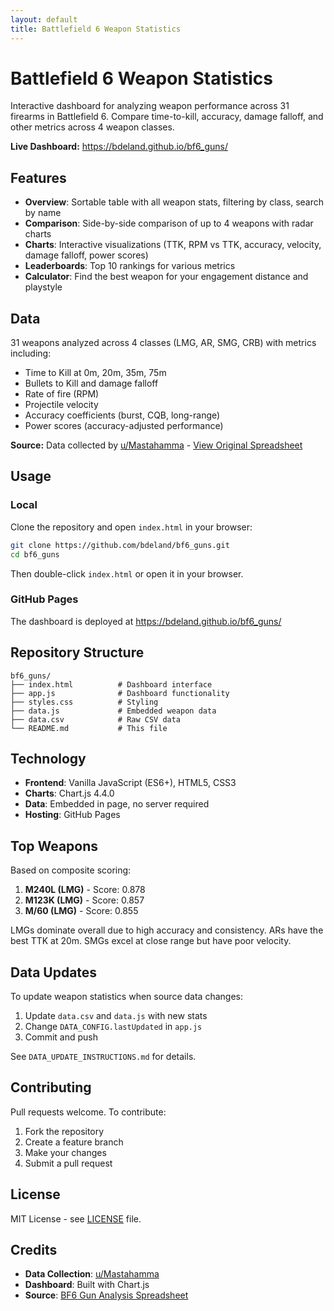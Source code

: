```yaml
---
layout: default
title: Battlefield 6 Weapon Statistics
---
```


# Battlefield 6 Weapon Statistics

Interactive dashboard for analyzing weapon performance across 31 firearms in Battlefield 6. Compare time-to-kill, accuracy, damage falloff, and other metrics across 4 weapon classes.

**Live Dashboard:** https://bdeland.github.io/bf6_guns/

## Features

- **Overview**: Sortable table with all weapon stats, filtering by class, search by name
- **Comparison**: Side-by-side comparison of up to 4 weapons with radar charts
- **Charts**: Interactive visualizations (TTK, RPM vs TTK, accuracy, velocity, damage falloff, power scores)
- **Leaderboards**: Top 10 rankings for various metrics
- **Calculator**: Find the best weapon for your engagement distance and playstyle

## Data

31 weapons analyzed across 4 classes (LMG, AR, SMG, CRB) with metrics including:
- Time to Kill at 0m, 20m, 35m, 75m
- Bullets to Kill and damage falloff
- Rate of fire (RPM)
- Projectile velocity
- Accuracy coefficients (burst, CQB, long-range)
- Power scores (accuracy-adjusted performance)

**Source:** Data collected by [u/Mastahamma](https://www.reddit.com/user/Mastahamma/) - [View Original Spreadsheet](https://docs.google.com/spreadsheets/d/1nfde_76i6hi45UG_YrD9F-o3QjxZXYCE2q_kEkCEYig/edit?usp=sharing)

## Usage

### Local
Clone the repository and open `index.html` in your browser:
```bash
git clone https://github.com/bdeland/bf6_guns.git
cd bf6_guns
```
Then double-click `index.html` or open it in your browser.

### GitHub Pages
The dashboard is deployed at https://bdeland.github.io/bf6_guns/

## Repository Structure

```
bf6_guns/
├── index.html          # Dashboard interface
├── app.js              # Dashboard functionality
├── styles.css          # Styling
├── data.js             # Embedded weapon data
├── data.csv            # Raw CSV data
└── README.md           # This file
```

## Technology

- **Frontend**: Vanilla JavaScript (ES6+), HTML5, CSS3
- **Charts**: Chart.js 4.4.0
- **Data**: Embedded in page, no server required
- **Hosting**: GitHub Pages

## Top Weapons

Based on composite scoring:

1. **M240L (LMG)** - Score: 0.878
2. **M123K (LMG)** - Score: 0.857  
3. **M/60 (LMG)** - Score: 0.855

LMGs dominate overall due to high accuracy and consistency. ARs have the best TTK at 20m. SMGs excel at close range but have poor velocity.

## Data Updates

To update weapon statistics when source data changes:
1. Update `data.csv` and `data.js` with new stats
2. Change `DATA_CONFIG.lastUpdated` in `app.js`
3. Commit and push

See `DATA_UPDATE_INSTRUCTIONS.md` for details.

## Contributing

Pull requests welcome. To contribute:
1. Fork the repository
2. Create a feature branch
3. Make your changes
4. Submit a pull request

## License

MIT License - see [LICENSE](LICENSE) file.

## Credits

- **Data Collection**: [u/Mastahamma](https://www.reddit.com/user/Mastahamma/)
- **Dashboard**: Built with Chart.js
- **Source**: [BF6 Gun Analysis Spreadsheet](https://docs.google.com/spreadsheets/d/1nfde_76i6hi45UG_YrD9F-o3QjxZXYCE2q_kEkCEYig/edit?usp=sharing)
